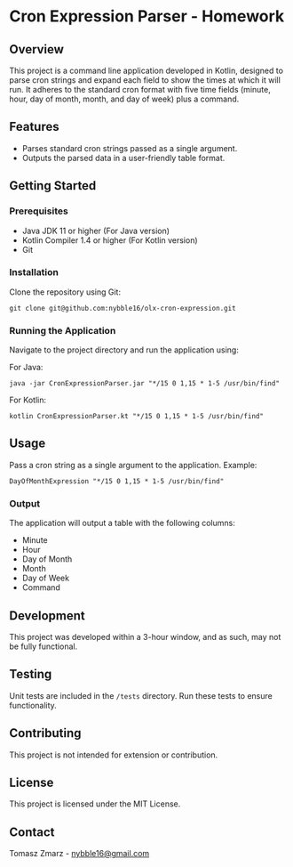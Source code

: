 # Cron Expression Parser - Homework

## Overview

This project is a command line application developed in Kotlin, designed to parse cron strings and expand each field to show the times at which it will run. It adheres to the standard cron format with five time fields (minute, hour, day of month, month, and day of week) plus a command.

## Features

- Parses standard cron strings passed as a single argument.
- Outputs the parsed data in a user-friendly table format.

## Getting Started

### Prerequisites

- Java JDK 11 or higher (For Java version)
- Kotlin Compiler 1.4 or higher (For Kotlin version)
- Git

### Installation

Clone the repository using Git:

```
git clone git@github.com:nybble16/olx-cron-expression.git
```

### Running the Application

Navigate to the project directory and run the application using:

For Java:

```
java -jar CronExpressionParser.jar "*/15 0 1,15 * 1-5 /usr/bin/find"
```

For Kotlin:

```
kotlin CronExpressionParser.kt "*/15 0 1,15 * 1-5 /usr/bin/find"
```

## Usage

Pass a cron string as a single argument to the application. Example:

```
DayOfMonthExpression "*/15 0 1,15 * 1-5 /usr/bin/find"
```

### Output

The application will output a table with the following columns:

- Minute
- Hour
- Day of Month
- Month
- Day of Week
- Command

## Development

This project was developed within a 3-hour window, and as such, may not be fully functional.

## Testing

Unit tests are included in the `/tests` directory. Run these tests to ensure functionality.

## Contributing

This project is not intended for extension or contribution.

## License

This project is licensed under the MIT License.

## Contact

Tomasz Zmarz - nybble16@gmail.com
